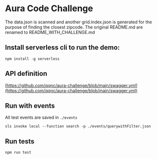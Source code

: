 
# Aura Code Challenge

  The data.json is scanned and another grid.index.json is generated for the purpose of finding the closest zipcode.
  The original README.md are renamed to README_WITH_CHALLENGE.md

## Install serverless cli to run the demo:
```shell
npm install -g serverless
```

## API definition

   [https://github.com/qqnc/aura-challenge/blob/main/swagger.yml](https://github.com/qqnc/aura-challenge/blob/main/swagger.yml)

## Run with events
All test events are saved in `./events`

```shell
sls invoke local --function search -p ./events/querywithFilter.json
```
## Run tests
```shell
npm run test
```

